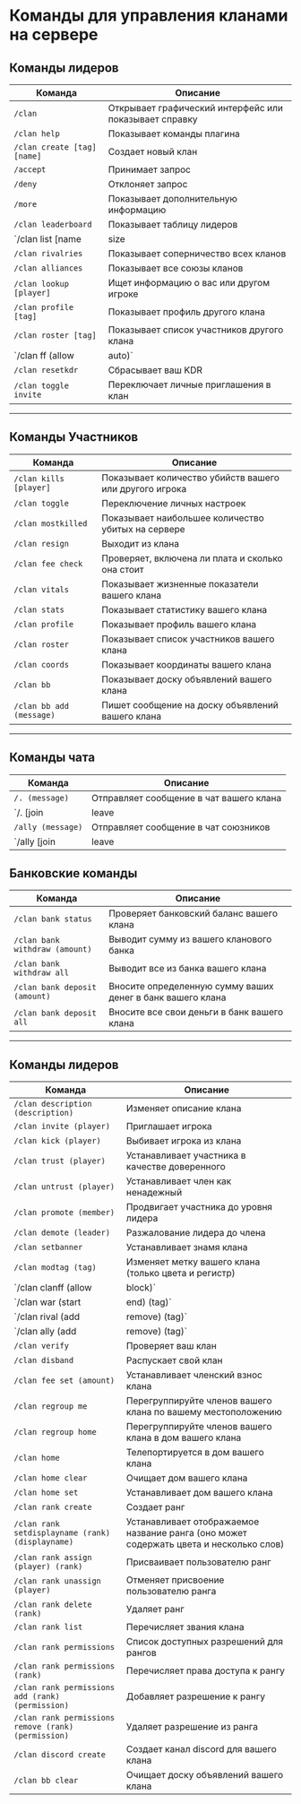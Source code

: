 # Команды для управления кланами на сервере

## Команды лидеров

| Команда                        | Описание                                      |
|---------------------------------|-----------------------------------------------|
| `/clan`                         | Открывает графический интерфейс или показывает справку |
| `/clan help`                    | Показывает команды плагина                   |
| `/clan create [tag] [name]`     | Создает новый клан                           |
| `/accept`                       | Принимает запрос                             |
| `/deny`                         | Отклоняет запрос                             |
| `/more`                         | Показывает дополнительную информацию         |
| `/clan leaderboard`             | Показывает таблицу лидеров                    |
| `/clan list [name|size|kdr|founded|active] [asc|desc]` | Список всех кланов                         |
| `/clan rivalries`               | Показывает соперничество всех кланов         |
| `/clan alliances`               | Показывает все союзы кланов                  |
| `/clan lookup [player]`         | Ищет информацию о вас или другом игроке      |
| `/clan profile [tag]`           | Показывает профиль другого клана             |
| `/clan roster [tag]`            | Показывает список участников другого клана   |
| `/clan ff (allow|auto)`         | Включает личный дружественный огонь          |
| `/clan resetkdr`                | Сбрасывает ваш KDR                           |
| `/clan toggle invite`           | Переключает личные приглашения в клан        |

---

## Команды Участников

| Команда                        | Описание                                      |
|---------------------------------|-----------------------------------------------|
| `/clan kills [player]`          | Показывает количество убийств вашего или другого игрока |
| `/clan toggle`                  | Переключение личных настроек                  |
| `/clan mostkilled`              | Показывает наибольшее количество убитых на сервере |
| `/clan resign`                  | Выходит из клана                             |
| `/clan fee check`               | Проверяет, включена ли плата и сколько она стоит |
| `/clan vitals`                  | Показывает жизненные показатели вашего клана |
| `/clan stats`                   | Показывает статистику вашего клана           |
| `/clan profile`                 | Показывает профиль вашего клана              |
| `/clan roster`                  | Показывает список участников вашего клана    |
| `/clan coords`                  | Показывает координаты вашего клана           |
| `/clan bb`                      | Показывает доску объявлений вашего клана     |
| `/clan bb add (message)`        | Пишет сообщение на доску объявлений вашего клана |

---

## Команды чата

| Команда                        | Описание                                      |
|---------------------------------|-----------------------------------------------|
| `/. (message)`                  | Отправляет сообщение в чат вашего клана      |
| `/. [join|leave|mute]`          | Присоединяется / покидает / отключает чат вашего клана |
| `/ally (message)`               | Отправляет сообщение в чат союзников         |
| `/ally [join|leave|mute]`       | Присоединяется / покидает / отключает чат союзников |

## Банковские команды

| Команда                           | Описание                                          |
|------------------------------------|---------------------------------------------------|
| `/clan bank status`                | Проверяет банковский баланс вашего клана          |
| `/clan bank withdraw (amount)`     | Выводит сумму из вашего кланового банка          |
| `/clan bank withdraw all`          | Выводит все из банка вашего клана                 |
| `/clan bank deposit (amount)`      | Вносите определенную сумму ваших денег в банк вашего клана |
| `/clan bank deposit all`           | Вносите все свои деньги в банк вашего клана      |

---

## Команды лидеров

| Команда                          | Описание                                           |
|-----------------------------------|----------------------------------------------------|
| `/clan description (description)` | Изменяет описание клана                            |
| `/clan invite (player)`           | Приглашает игрока                                 |
| `/clan kick (player)`             | Выбивает игрока из клана                          |
| `/clan trust (player)`            | Устанавливает участника в качестве доверенного    |
| `/clan untrust (player)`          | Устанавливает член как ненадежный                 |
| `/clan promote (member)`          | Продвигает участника до уровня лидера             |
| `/clan demote (leader)`           | Разжалование лидера до члена                      |
| `/clan setbanner`                 | Устанавливает знамя клана                         |
| `/clan modtag (tag)`              | Изменяет метку вашего клана (только цвета и регистр) |
| `/clan clanff (allow|block)`      | Включает дружественный огонь клана                |
| `/clan war (start|end) (tag)`     | Начинает или заканчивает войну                    |
| `/clan rival (add|remove) (tag)`  | Добавляет или удаляет конкурента                  |
| `/clan ally (add|remove) (tag)`   | Добавляет или удаляет союзника                    |
| `/clan verify`                    | Проверяет ваш клан                                |
| `/clan disband`                   | Распускает свой клан                              |
| `/clan fee set (amount)`          | Устанавливает членский взнос клана                |
| `/clan regroup me`                | Перегруппируйте членов вашего клана по вашему местоположению |
| `/clan regroup home`              | Перегруппируйте членов вашего клана в дом вашего клана |
| `/clan home`                      | Телепортируется в дом вашего клана               |
| `/clan home clear`                | Очищает дом вашего клана                          |
| `/clan home set`                  | Устанавливает дом вашего клана                   |
| `/clan rank create`               | Создает ранг                                     |
| `/clan rank setdisplayname (rank) (displayname)` | Устанавливает отображаемое название ранга (оно может содержать цвета и несколько слов) |
| `/clan rank assign (player) (rank)` | Присваивает пользователю ранг                   |
| `/clan rank unassign (player)`    | Отменяет присвоение пользователю ранга            |
| `/clan rank delete (rank)`        | Удаляет ранг                                     |
| `/clan rank list`                 | Перечисляет звания клана                         |
| `/clan rank permissions`          | Список доступных разрешений для рангов           |
| `/clan rank permissions (rank)`   | Перечисляет права доступа к рангу                |
| `/clan rank permissions add (rank) (permission)` | Добавляет разрешение к рангу              |
| `/clan rank permissions remove (rank) (permission)` | Удаляет разрешение из ранга              |
| `/clan discord create`            | Создает канал discord для вашего клана           |
| `/clan bb clear`                  | Очищает доску объявлений вашего клана            |